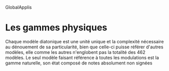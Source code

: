 GlobalApplis
# Les gammes physiques
Chaque modèle diatonique est une unité unique et la complexité nécessaire au dénouement de sa particularité, bien que celle-ci puisse référer d'autres modèles, elle comme les autres n'englobent pas la totalité des 462 modèles. Le seul modèle faisant référence à toutes les modulations est la gamme naturelle, son état composé de notes absolument non signées